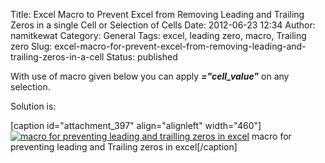 Title: Excel Macro to Prevent Excel from Removing Leading and Trailing Zeros in a single Cell or Selection of Cells
Date: 2012-06-23 12:34
Author: namitkewat
Category: General
Tags: excel, leading zero, macro, Trailing zero
Slug: excel-macro-for-prevent-excel-from-removing-leading-and-trailing-zeros-in-a-cell
Status: published

With use of macro given below you can apply ***="cell\_value"*** on any
selection.

Solution is:

[caption id="attachment\_397" align="alignleft" width="460"][![macro for
preventing leading and trailling zeros in
excel](http://namitkewat.files.wordpress.com/2012/06/macro.jpg "macro")](http://namitkewat.files.wordpress.com/2012/06/macro.jpg)
macro for preventing leading and Trailing zeros in excel[/caption]

